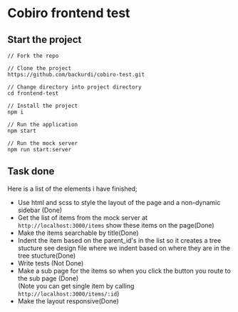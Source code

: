 # Cobiro frontend test

## Start the project

```
// Fork the repo

// Clone the project
https://github.com/backurdi/cobiro-test.git

// Change directory into project directory
cd frontend-test

// Install the project
npm i

// Run the application
npm start

// Run the mock server
npm run start:server
```

## Task done

Here is a list of the elements i have finished;

- Use html and scss to style the layout of the page and a non-dynamic sidebar (Done)
- Get the list of items from the mock server at `http://localhost:3000/items` show these items on the page(Done)
- Make the items searchable by title(Done)
- Indent the item based on the parent_id's in the list so it creates a tree stucture see design file where we indent based on where they are in the tree stucture(Done)
- Write tests (Not Done)
- Make a sub page for the items so when you click the button you route to the sub page (Done)
  <br />(Note you can get single item by calling `http://localhost:3000/items/:id`)
- Make the layout responsive(Done)
